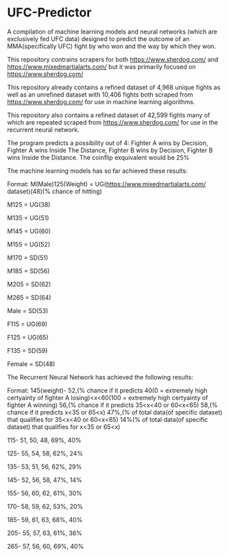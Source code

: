 # UFC-Predictor
A compilation of machine learning models and neural networks (which are exclusively fed UFC data) designed to predict the outcome of an MMA(specifically UFC) fight by who won and the way by which they won.


This repository contrains scrapers for both https://www.sherdog.com/ and https://www.mixedmartialarts.com/ but it was primarily focused on https://www.sherdog.com/

This repository already contains a refined dataset of 4,968 unique fights as well as an unrefined dataset with 10,406 fights both scraped from https://www.sherdog.com/ for use in machine learning algorithms.

This repository also contains a refined dataset of 42,599 fights many of which are repeated scraped from https://www.sherdog.com/ for use in the recurrent neural network.


The program predicts a possibility out of 4: Fighter A wins by Decision, Fighter A wins Inside The Distance, Fighter B wins by Decision, Fighter B wins Inside the Distance.
The coinflip exquivalent would be 25%


The machine learning models has so far achieved these results:

Format: M(Male)125(Weight) = UG(https://www.mixedmartialarts.com/ dataset)(48)(% chance of hitting)

M125 = UG(38)

M135 = UG(51)

M145 = UG(60)

M155 = UG(52)

M170 = SD(51)

M185 = SD(56)

M205 = SD(62)

M265 = SD(64)

Male = SD(53)

F115 = UG(69)

F125 = UG(65)

F135 = SD(59)

Female = SD(48)


The Recurrent Neural Network has achieved the following results:

Format: 145(weight)- 52,(% chance if it predicts 40(0 = extremely high certyainty of fighter A losing)<x<60(100 = extremely high certyainty of fighter A winning) 56,(% chance if it predicts 35<x<40 or 60<x<65) 58,(% chance if it predicts x<35 or 65<x) 47%,(% of total data(of specific dataset) that qualifies for 35<x<40 or 60<x<65) 14%(% of total data(of specific dataset) that qualifies for x<35 or 65<x)

115- 51, 50, 48, 69%, 40%

125- 55, 54, 58, 62%, 24%

135- 53, 51, 56, 62%, 29%

145- 52, 56, 58, 47%, 14%

155- 56, 60, 62, 61%, 30%

170- 58, 59, 62, 53%, 20%

185- 59, 61, 63, 68%, 40%

205- 55, 57, 63, 61%, 36%

265- 57, 56, 60, 69%, 40%

